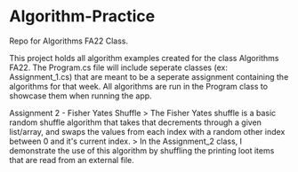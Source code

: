 # Algorithm-Practice
Repo for Algorithms FA22 Class.

This project holds all algorithm examples created for the class Algorithms FA22. The Program.cs file will include seperate classes (ex: Assignment_1.cs) that are meant to be a seperate assignment containing the algorithms for that week. All algorithms are run in the Program class to showcase them when running the app.

Assignment 2 - Fisher Yates Shuffle
    > The Fisher Yates shuffle is a basic random shuffle algorithm that takes that decrements through a given list/array, and swaps the values from each index with
    a random other index between 0 and it's current index.
    > In the Assignment_2 class, I demonstrate the use of this algorithm by shuffling the printing loot items that are read from an external file.
